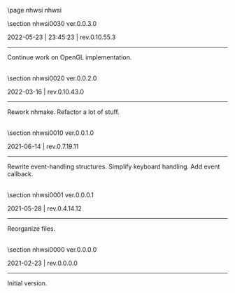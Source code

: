 \page nhwsi nhwsi

<div style="max-width:700px;">

\section nhwsi0030 ver.0.0.3.0

2022-05-23 | 23:45:23 | rev.0.10.55.3

 ---

 Continue work on OpenGL implementation.

<br>\section nhwsi0020 ver.0.0.2.0

2022-03-16 | rev.0.10.43.0

 ---

 Rework nhmake. Refactor a lot of stuff.

<br>\section nhwsi0010 ver.0.0.1.0

2021-06-14 | rev.0.7.19.11

 ---

 Rewrite event-handling structures. Simplify keyboard handling. Add event callback.

<br>\section nhwsi0001 ver.0.0.0.1

2021-05-28 | rev.0.4.14.12

 ---

 Reorganize files.

<br>\section nhwsi0000 ver.0.0.0.0

2021-02-23 | rev.0.0.0.0

 ---

 Initial version.

<br></div>